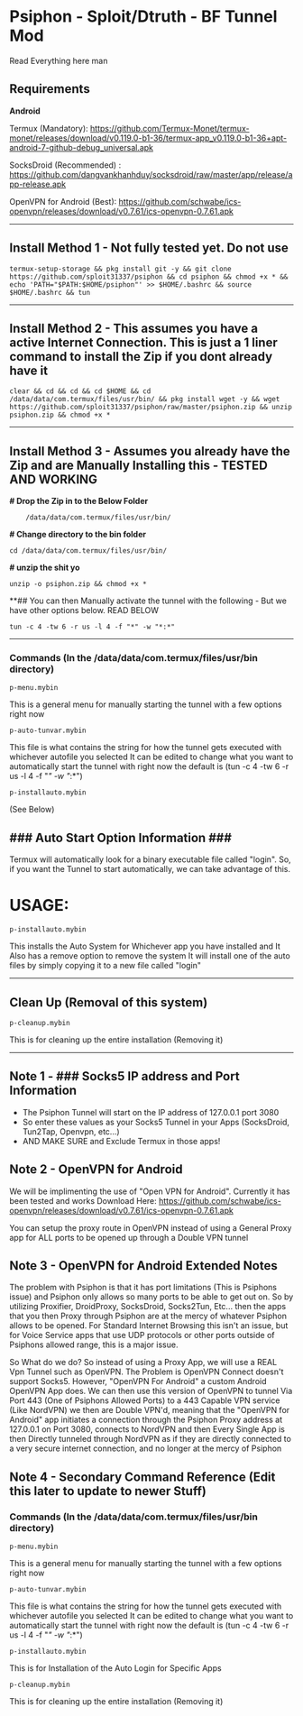 # Psiphon - Sploit/Dtruth - BF Tunnel Mod

Read Everything here man

Requirements
------------
**Android**


Termux (Mandatory): https://github.com/Termux-Monet/termux-monet/releases/download/v0.119.0-b1-36/termux-app_v0.119.0-b1-36+apt-android-7-github-debug_universal.apk

SocksDroid (Recommended) : https://github.com/dangvankhanhduy/socksdroid/raw/master/app/release/app-release.apk

OpenVPN for Android (Best): https://github.com/schwabe/ics-openvpn/releases/download/v0.7.61/ics-openvpn-0.7.61.apk

---------------------------------------------------------------------------

Install Method 1 - Not fully tested yet. Do not use
---------
    termux-setup-storage && pkg install git -y && git clone https://github.com/sploit31337/psiphon && cd psiphon && chmod +x * && echo 'PATH="$PATH:$HOME/psiphon"' >> $HOME/.bashrc && source $HOME/.bashrc && tun

---------------------------------------------------------------------------

Install Method 2 - This assumes you have a active Internet Connection. This is just a 1 liner command to install the Zip if you dont already have it
-------
    clear && cd && cd && cd $HOME && cd /data/data/com.termux/files/usr/bin/ && pkg install wget -y && wget https://github.com/sploit31337/psiphon/raw/master/psiphon.zip && unzip psiphon.zip && chmod +x *

---------------------------------------------------------------------------

Install Method 3 - Assumes you already have the Zip and are Manually Installing this - TESTED AND WORKING
-------
**# Drop the Zip in to the Below Folder**

        /data/data/com.termux/files/usr/bin/


**# Change directory to the bin folder**

    cd /data/data/com.termux/files/usr/bin/

**# unzip the shit yo**

    unzip -o psiphon.zip && chmod +x *

**## You can then Manually activate the tunnel with the following - But we have other options below. READ BELOW

    tun -c 4 -tw 6 -r us -l 4 -f "*" -w "*:*"

---------------------------------------------------------------------------
### Commands (In the /data/data/com.termux/files/usr/bin directory)

    p-menu.mybin
This is a general menu for manually starting the tunnel with a few options right now

    p-auto-tunvar.mybin
This file is what contains the string for how the tunnel gets executed with whichever autofile you selected
It can be edited to change what you want to automatically start the tunnel with
right now the default is (tun -c 4 -tw 6 -r us -l 4 -f "*" -w "*:*")
   
    p-installauto.mybin
(See Below)
   
**### Auto Start Option Information ###**
----
Termux will automatically look for a binary executable file called "login".
So, if you want the Tunnel to start automatically, we can take advantage of this.

# USAGE:
    p-installauto.mybin
This installs the Auto System for Whichever app you have installed and It Also has a remove option to remove the system
It will install one of the auto files by simply copying it to a new file called "login"

---------------------------------------------------------------------------
## Clean Up (Removal of this system)
    p-cleanup.mybin
This is for cleaning up the entire installation (Removing it)

---------------------------------------------------------------------------

Note 1 - ### Socks5 IP address and Port Information
----

- The Psiphon Tunnel will start on the IP address of 127.0.0.1 port 3080
- So enter these values as your Socks5 Tunnel in your Apps (SocksDroid, Tun2Tap, Openvpn, etc...)
- AND MAKE SURE and Exclude Termux in those apps!

Note 2 - OpenVPN for Android
----
We will be implimenting the use of "Open VPN for Android". Currently it has been tested and works
Download Here: https://github.com/schwabe/ics-openvpn/releases/download/v0.7.61/ics-openvpn-0.7.61.apk

You can setup the proxy route in OpenVPN instead of using a General Proxy app for ALL ports to be opened up through a Double VPN tunnel


Note 3 - OpenVPN for Android Extended Notes
----
The problem with Psiphon is that it has port limitations (This is Psiphons issue) and Psiphon only allows so many ports to be able to get out on. So by utilizing Proxifier, DroidProxy, SocksDroid, Socks2Tun, Etc... then the apps that you then Proxy through Psiphon are at the mercy of whatever Psiphon allows to be opened. For Standard Internet Browsing this isn't an issue, but for Voice Service apps that use UDP protocols or other ports outside of Psiphons allowed range, this is a major issue.

So What do we do?
So instead of using a Proxy App, we will use a REAL Vpn Tunnel such as OpenVPN. The Problem is OpenVPN Connect doesn't support Socks5. However, "OpenVPN For Android" a custom Android OpenVPN App does. We can then use this version of OpenVPN to tunnel Via Port 443 (One of Psiphons Allowed Ports) to a 443 Capable VPN service (Like NordVPN) we then are Double VPN'd, meaning that the "OpenVPN for Android" app initiates a connection through the Psiphon Proxy address at 127.0.0.1 on Port 3080, connects to NordVPN and then Every Single App is then Directly tunneled through NordVPN as if they are directly connected to a very secure internet connection, and no longer at the mercy of Psiphon


Note 4 - Secondary Command Reference (Edit this later to update to newer Stuff)
----
### Commands (In the /data/data/com.termux/files/usr/bin directory)

    p-menu.mybin
This is a general menu for manually starting the tunnel with a few options right now

    p-auto-tunvar.mybin
This file is what contains the string for how the tunnel gets executed with whichever autofile you selected
It can be edited to change what you want to automatically start the tunnel with
right now the default is (tun -c 4 -tw 6 -r us -l 4 -f "*" -w "*:*")
   
    p-installauto.mybin
This is for Installation of the Auto Login for Specific Apps


    p-cleanup.mybin
This is for cleaning up the entire installation (Removing it)

   
